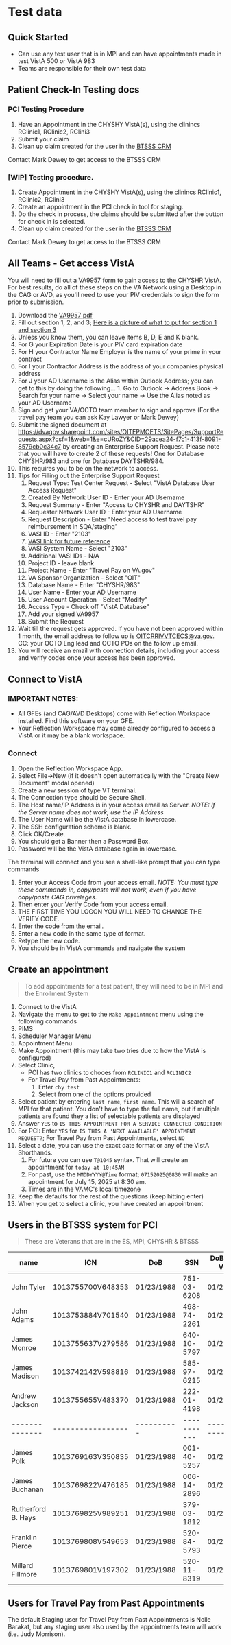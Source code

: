 # Test data

## Quick Started

- Can use any test user that is in MPI and can have appointments made in test VistA 500 or VistA 983
- Teams are responsible for their own test data


## Patient Check-In Testing docs

### PCI Testing Procedure

1. Have an Appointment in the CHYSHY VistA(s), using the clinincs RClinic1, RClinic2, RClini3
1. Submit your claim
1. Clean up claim created for the user in the [BTSSS CRM](https://dvagov-btsss-qa.crm9.dynamics.com/main.aspx?appid=410c62d5-3681-4423-9170-6801d95cacbe&forceUCI=1&newWindow=true&pagetype=entitylist&etn=contact&viewid=00000000-0000-0000-00aa-000010001004&viewType=1039)

Contact Mark Dewey to get access to the BTSSS CRM 

### [WIP] Testing procedure. 

1. Create Appointment in the CHYSHY VistA(s), using the clinincs RClinic1, RClinic2, RClini3
1. Create an appointment in the PCI check in tool for staging. 
1. Do the check in process, the claims should be submitted after the button for check in is selected. 
1. Clean up claim created for the user in the [BTSSS CRM](https://dvagov-btsss-qa.crm9.dynamics.com/main.aspx?appid=410c62d5-3681-4423-9170-6801d95cacbe&forceUCI=1&newWindow=true&pagetype=entitylist&etn=contact&viewid=00000000-0000-0000-00aa-000010001004&viewType=1039)

Contact Mark Dewey to get access to the BTSSS CRM 

## All Teams - Get access VistA

You will need to fill out a VA9957 form to gain access to the CHYSHR VistA. For best results, do all of these steps on the VA Network using a Desktop in the CAG or AVD, as you'll need to use your PIV credentials to sign the form prior to submission.

1. Download the [VA9957 pdf](https://dvagov.sharepoint.com/:b:/r/sites/OITEPMOETS/Shared%20Documents/VA9957.pdf)
2. Fill out section 1, 2, and 3; [Here is a picture of what to put for section 1 and section 3](./VA9957.section.1.and.3.PNG)
  1.  Unless you know them, you can leave items B, D, E and K blank.
  2.  For G your Expiration Date is your PIV card expiration date
  3.  For H your Contractor Name Employer is the name of your prime in your contract
  4.  For I your Contractor Address is the address of your companies physical address
  5.  For J your AD Username is the Alias within Outlook Address; you can get to this by doing the following...
     1.  Go to Outlook -> Address Book -> Search for your name -> Select your name -> Use the Alias noted as your AD Username
3. Sign and get your VA/OCTO team member to sign and approve (For the travel pay team you can ask Kay Lawyer or Mark Dewey)
4. Submit the signed document at https://dvagov.sharepoint.com/sites/OITEPMOETS/SitePages/SupportRequests.aspx?csf=1&web=1&e=cURoZY&CID=29acea24-f7c1-413f-8091-8579cb0c34c7 by creating an Enterprise Support Request. Please note that you will have to create 2 of these requests! One for Database CHYSHR/983 and one for Database DAYTSHR/984.
  1. This requires you to be on the network to access.
  2. Tips for Filling out the Enterprise Support Request 
     1. Request Type: Test Center Request - Select "VistA Database User Access Request"
     2. Created By Network User ID - Enter your AD Username
     3. Request Summary - Enter "Access to CHYSHR and DAYTSHR"
     4. Requester Network User ID - Enter your AD Username
     5. Request Description - Enter "Need access to test travel pay reimbursement in SQA/staging"
     6. VASI ID - Enter "2103"
       1. [VASI link for future reference](https://vaww.vear.ea.oit.va.gov/#system_and_application_domain_vasystems_na.htm)
     7. VASI System Name - Select "2103"
     8. Additional VASI IDs - N/A
     9. Project ID - leave blank
     10. Project Name - Enter "Travel Pay on VA.gov"
     11. VA Sponsor Organization - Select "OIT"
     12. Database Name - Enter "CHYSHR/983"
     13. User Name - Enter your AD Username
     14. User Account Operation - Select "Modify"
     15. Access Type - Check off "VistA Database"
     16. Add your signed VA9957
     17. Submit the Request
5. Wait till the request gets approved. If you have not been approved within 1 month, the email address to follow up is OITCRRIVVTCECS@va.gov. CC: your OCTO Eng lead and OCTO POs on the follow up email.
6. You will receive an email with connection details, including your access and verify codes once your access has been approved.

## Connect to VistA

### IMPORTANT NOTES: 

- All GFEs (and CAG/AVD Desktops) come with Reflection Workspace installed. Find this software on your GFE.  
- Your Reflection Workspace may come already configured to access a VistA or it may be a blank workspace.

### Connect

1. Open the Reflection Workspace App.
1. Select File->New (if it doesn't open automatically with the "Create New Document" modal opened)
1. Create a new session of type VT terminal.
1. The Connection type should be Secure Shell.
1. The Host name/IP Address is in your access email as Server. _NOTE: If the Server name does not work, use the IP Address_ 
1. The User Name will be the VistA database in lowercase.
1. The SSH configuration scheme is blank.
1. Click OK/Create.
1. You should get a Banner then a Password Box.
1. Password will be the VistA database again in lowercase.

The terminal will connect and you see a shell-like prompt that you can type commands

1. Enter your Access Code from your access email. _NOTE: You must type these commands in, copy/paste will not work, even if you have copy/paste CAG priveleges._
1. Then enter your Verify Code from your access email.
1. THE FIRST TIME YOU LOGON YOU WILL NEED TO CHANGE THE VERIFY CODE.
1. Enter the code from the email.
1. Enter a new code in the same type of format.
1. Retype the new code.
1. You should be in VistA commands and navigate the system 
 

## Create an appointment 

> To add appointments for a test patient, they will need to be in MPI and the Enrollment System

1. Connect to the VistA
1. Navigate the menu to get to the `Make Appointment` menu using the following commands
  1. PIMS
  1. Scheduler Manager Menu
  1. Appointment Menu
  1. Make Appointment (this may take two tries due to how the VistA is configured)
1. Select Clinic,
   - PCI has two clinics to chooes from `RCLINIC1` and `RCLINIC2`
   - For Travel Pay from Past Appointments:
     1. Enter `chy test`
     2. Select from one of the options provided
1. Select patient by entering  `last name`, `first name`. This will a search of MPI for that patient. You don't have to type the full name, but if multiple patients are found they a list of selectable patients are displayed
1. Answer `YES` to `IS THIS APPOINTMENT FOR A SERVICE CONNECTED CONDITION`
1. For PCI: Enter `YES` for `IS THIS A 'NEXT AVAILABLE' APPOINTMENT REQUEST?`; For Travel Pay from Past Appointments, select `NO`
1. Select a date, you can use the exact date format or any of the VistA Shorthands.
    1. For future you can use `T@1045` syntax. That will create an appointment for `today at 10:45AM`
    2. For past, use the `MMDDYYYY@Time` format; `07152025@0830` will make an appointment for July 15, 2025 at 8:30 am.
    3. Times are in the VAMC's local timezone
1. Keep the defaults for the rest of the questions (keep hitting enter)
1. When you get to select a clinic, you have created an appointment


## Users in the BTSSS system for PCI

> These are Veterans that are in the ES, MPI, CHYSHR & BTSSS 


| name           | ICN               | DoB        | SSN         | DoB In PCI VistA | Assigned to      |
| -------------- | ----------------- | ---------- | ----------- | ---------------- | ---------------- |
| John Tyler     | 1013755700V648353 | 01/23/1988 | 751-03-6208 | 01/23/1988       | Adrian           |
| John Adams     | 1013753884V701540 | 01/23/1988 | 498-74-2261 | 01/23/1989       | Brian            |
| James Monroe   | 1013755637V279586 | 01/23/1988 | 640-10-5797 | 01/23/1990       | Kanchana         |
| James Madison  | 1013742142V598816 | 01/23/1988 | 585-97-6215 | 01/23/1991       | Gaurav           |
| Andrew Jackson | 1013755655V483370 | 01/23/1988 | 222-01-4198 | 01/23/1992       | John             |
| -------------- | ----------------- | ---------- | ----------- | ---------------- |----------------  |
| James Polk          | 1013769163V350835 | 01/23/1988  | 001-40-5257 | 01/23/1988         | Lori             |
| James Buchanan      | 1013769822V476185 | 01/23/1988  | 006-14-2896 | 01/23/1988         | Shawn            |
| Rutherford B. Hays | 1013769825V989251 | 01/23/1988  | 379-03-1812 | 01/23/1988         | Ben, Zach        |
| Franklin Pierce     | 1013769808V549653 | 01/23/1988  | 520-84-5793 | 01/23/1988         | Ben, Zach |
| Millard Fillmore    | 1013769801V197302 | 01/23/1988  | 520-11-8319 | 01/23/1988         | Ya-ching, Kelly, Christina |

## Users for Travel Pay from Past Appointments

The default Staging user for Travel Pay from Past Appointments is Nolle Barakat, but any staging user also used by the appointments team will work (i.e. Judy Morrison).

